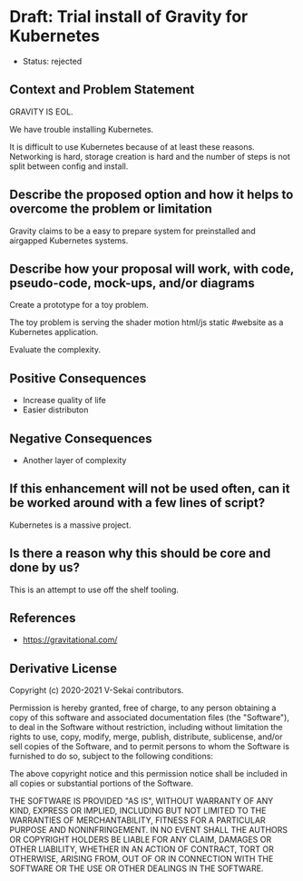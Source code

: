 # Draft: Trial install of Gravity for Kubernetes

- Status: rejected

## Context and Problem Statement

GRAVITY IS EOL.

We have trouble installing Kubernetes.

It is difficult to use Kubernetes because of at least these reasons. Networking is hard, storage creation is hard and the number of steps is not split between config and install.

## Describe the proposed option and how it helps to overcome the problem or limitation

Gravity claims to be a easy to prepare system for preinstalled and airgapped Kubernetes systems.

## Describe how your proposal will work, with code, pseudo-code, mock-ups, and/or diagrams

Create a prototype for a toy problem.

The toy problem is serving the shader motion html/js static #website as a Kubernetes application.

Evaluate the complexity.

## Positive Consequences <!-- optional -->

- Increase quality of life
- Easier distributon

## Negative Consequences <!-- optional -->

- Another layer of complexity

## If this enhancement will not be used often, can it be worked around with a few lines of script?

Kubernetes is a massive project.

## Is there a reason why this should be core and done by us?

This is an attempt to use off the shelf tooling.

## References <!-- optional -->

- https://gravitational.com/

## Derivative License

Copyright (c) 2020-2021 V-Sekai contributors.

Permission is hereby granted, free of charge, to any person obtaining a copy
of this software and associated documentation files (the "Software"), to deal
in the Software without restriction, including without limitation the rights
to use, copy, modify, merge, publish, distribute, sublicense, and/or sell
copies of the Software, and to permit persons to whom the Software is
furnished to do so, subject to the following conditions:

The above copyright notice and this permission notice shall be included in all
copies or substantial portions of the Software.

THE SOFTWARE IS PROVIDED "AS IS", WITHOUT WARRANTY OF ANY KIND, EXPRESS OR
IMPLIED, INCLUDING BUT NOT LIMITED TO THE WARRANTIES OF MERCHANTABILITY,
FITNESS FOR A PARTICULAR PURPOSE AND NONINFRINGEMENT. IN NO EVENT SHALL THE
AUTHORS OR COPYRIGHT HOLDERS BE LIABLE FOR ANY CLAIM, DAMAGES OR OTHER
LIABILITY, WHETHER IN AN ACTION OF CONTRACT, TORT OR OTHERWISE, ARISING FROM,
OUT OF OR IN CONNECTION WITH THE SOFTWARE OR THE USE OR OTHER DEALINGS IN THE
SOFTWARE.
